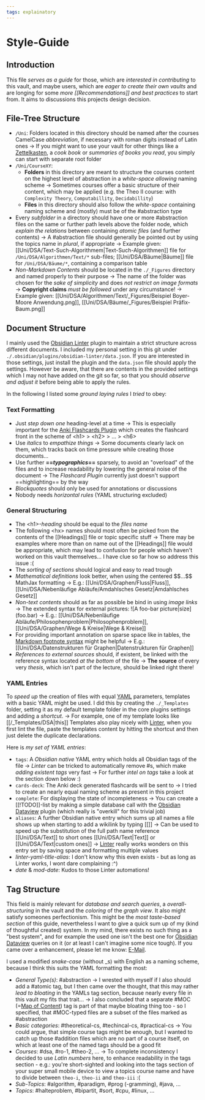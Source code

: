 ```yaml
---
tags: explainatory
---
```


# Style-Guide

## Introduction
This file *serves as a guide* for those, which are *interested in contributing* to this vault, and maybe users, which are *eager to create their own vaults* and are longing for some *more [[Recommendations]] and best practices* to start from. It aims to discussions this projects design decision.

## File-Tree Structure
- `/Uni`: Folders located in this directory should be named after the courses CamelCase *abbreviation*, if necessary with roman digits instead of Latin ones
	-> If you might want to use your vault for other things like a [Zettelkasten](https://en.wikipedia.org/wiki/Zettelkasten), a *cook book* or *summaries of books you read*, you simply can start with separate root folder
- `/Uni/CourseXY`:
	- **Folders** in this directory are meant to structure the courses content on the highest level of abstraction in a *white-space allowing* naming scheme
	-> Sometimes courses offer a basic structure of their content, which may be applied (e.g. the Theo II course: with `Complexity Theory`, `Computabillity`, `Decidabillity`)
	- **Files** in this directory should also follow the *white-space* containing naming scheme and (mostly) must be of the #abstraction type
- Every *subfolder* in a directory should have one or more #abstraction files on the same or further path levels above the folder node, which *explain the relations* between containing *atomic files* (and further contents)
	-> A #abstraction file should generally be pointed out by using the topics name in *plural*, if appropriate
	-> Example given: [[Uni/DSA/Text-Such-Algorithmem|Text-Such-Algorithmen]] file for `/Uni/DSA/Algorithmen/Text/*` sub-files; [[Uni/DSA/Bäume|Bäume]] file for `/Uni/DSA/Bäume/*`, containing a comparison table
- *Non-Markdown Contents* should be located in the `./_Figures` directory and named properly to their purpose
	-> The name of the folder was chosen for the *sake of simplicity* and does *not restrict on image formats*
	-> **Copyright claims** *must be followed* under any circumstance!
	-> Example given:
	[[Uni/DSA/Algorithmen/Text/_Figures/Beispiel Boyer-Moore Anwendung.png]], [[Uni/DSA/Bäume/_Figures/Beispiel Präfix-Baum.png]]

## Document Structure
I mainly used the [Obsidian Linter](https://github.com/platers/obsidian-linter) plugin to maintain a strict structure across different documents. I included my personal setting in this git under `./.obsidian/plugins/obsidian-linter/data.json`. If you are interested in those settings, just install the plugin and the `data.json` file should apply the settings.
However be aware, that there are contents in the provided settings which I may not have added on the git so far, so that you should *observe and adjust it* before being able to apply the rules.

In the following I listed some *ground laying rules* I *tried* to obey:

### Text Formatting
- Just *step down one* heading-level at a time
	-> This is especially important for the [Anki Flashcards Plugin](https://github.com/reuseman/flashcards-obsidian) which creates the flashcard front in the scheme of \<h1\> > \<h2\> > … > \<h6\>
- Use *italics* to *empathize things*
	-> Some documents clearly lack on them, which tracks back on time pressure while creating those documents…
- Use further **==*typographics*==** sparsely, to avoid an "overload" of the files and to increase readability by lowering the general noise of the document
	-> The *Flashcard Plugin* currently just doesn't support ==highlighting== by the way
- *Blockquotes* should only be used for annotations or discussions
- Nobody needs *horizontal rules* (YAML structuring excluded)

### General Structuring
- The \<h1\>-*heading* should be equal to the *files name*
- The following \<hx\> names should most often be picked from the contents of the [[Headings]] file or topic specific stuff
	-> There may be examples where more than on name out of the [[Headings]] file would be appropriate, which may lead to confusion for people which haven't worked on this vault themselves… I have clue so far how so address this issue :(
- The *sorting of sections* should logical and easy to read trough
- *Mathematical definitions* look better, when using the centered \$\$…\$\$ MathJax formatting
	-> E.g.: [[Uni/DSA/Graphen/Fluss|Fluss]], [[Uni/DSA/Nebenläufige Abläufe/Amdahlsches Gesetz|Amdahlsches Gesetz]]
- *Non-text contents* should as far as possible be bind in using *image links*
	-> The extended syntax for external pictures: \!\[A foo-bar picture|size\]\(foo.bar\)
	-> E.g.: [[Uni/DSA/Nebenläufige Abläufe/Philosophenproblem|Philosophenproblem]], [[Uni/DSA/Graphen/Wege & Kreise|Wege & Kreise]]
- For providing important annotation on sparse space like in tables, the [Markdown footnote syntax](https://www.markdownguide.org/cheat-sheet/) might be helpful
	-> E.g.: [[Uni/DSA/Datenstrukturen für Graphen|Datenstrukturen für Graphen]]
- *References to external sources* should, if existent, be linked with the reference syntax located *at the bottom* of the file
	-> **The source** of every very *thesis*, which isn't part of the lecture, should be linked right there!

### YAML Entries
To *speed up* the creation of files with equal [YAML](https://en.wikipedia.org/wiki/YAML) parameters, templates with a basic YAML might be used. I did this by creating the `./_Templates` folder, setting it as my default template folder in the core plugins settings and adding a *shortcut*.
-> For example, one of my template looks like [[/_Templates/DSA|this]]
Templates also play nicely with [Linter](https://github.com/platers/obsidian-linter), when you first lint the file, paste the templates content by hitting the shortcut and then just delete the duplicate declarations.

Here is *my set of YAML entries*:
- `tags`: A *Obsidian native* YAML entry which holds all Obsidian tags of the file
	->  *Linter* can be tricked to automatically remove \#s, which make *adding existent tags* very fast
	-> For further *intel on tags* take a look at the section down below :)
- `cards-deck`: The Anki deck generated flashcards will be sent to
	-> I tried to create an nearly equal naming scheme as present in this project
- `complete`: For displaying the state of incompleteness
	-> You can create a [[!TODO]]-list by making a simple database call with the [Obsidian Dataview](https://github.com/blacksmithgu/obsidian-dataview) plugin (which really is "overkill" for this trivial job)
- `aliases`: A further Obsidian native entry which sums up all names a file shows up when starting to add a wikilink by typing \[\[\]\]
	-> Can be used to speed up the substitution of the full path name reference [[Uni/DSA/Text]] to short ones [[Uni/DSA/Text|Text]] or [[Uni/DSA/Text|custom ones]]
	-> [Linter](https://github.com/platers/obsidian-linter) really works wonders on this entry set by saving space and formatting multiple values
- *linter-yaml-title-alias*: I don't know why this even exists - but as long as Linter works, I wont dare complaining :^)
- *date* & *mod-date*: Kudos to those Linter automations!

## Tag Structure
This field is mainly relevant for *database and search queries*, a *overall-structuring* in the vault and the *coloring* of the *graph view*. It also might satisfy someones perfectionism.
This might be the *most taste-based section* of this guide, nevertheless I want to give a quick sum up of my (kind of thoughtful created) system. In my mind, there exists no such thing as a "best system", and for example the used one isn't the best one for [Obsidian Dataview](https://github.com/blacksmithgu/obsidian-dataview) queries on it (or at least I can't imagine some nice tough). If you came over a enhancement, please let me know: [E-Mail](mailto:jannikb@posteo.de).

I used a modified *snake-case* (without \_s) with English as a naming scheme, because I think this suits the YAML formatting the most:
- *General Type(s)*: #abstraction
	-> I wrested with myself if I also should add a \#atomic tag, but I then came over the thought, that this may rather *lead to bloating* in the YAMLs tag section, because nearly every file in this vault my fits that trait…
	-> I also concluded that a separate \#MOC (=[Map of Content](https://www.youtube.com/watch?v=7GqQKCT0PZ4)) tag is part of that maybe bloating thing too - so I specified, that \#MOC-typed files are a subset of the files marked as #abstraction
- *Basic categories*: #theoretical-cs,  #techincal-cs, #practical-cs
	-> You could argue, that simple course tags might be enough, but I wanted to catch up those #addition files which are no part of a course itself, on which at least one of the named tags should be a good fit
- *Courses*: #dsa,  #ro-1, #theo-2, …
	-> To complete inconsistency I decided to use *Latin numbers* here, to enhance readability in the tags section - e.g.: you're short-sighted and looking into the tags section of your super small mobile device to view a topics course name and have to divide between `theo-i`, `theo-ii` and `theo-iii` :(
- *Sub-Topics*: #algorithm, #paradigm, #prog (-gramming), #java, …
- *Topics*: #halteproblem, #bipartit, #sort, #cpu, #linux, …
